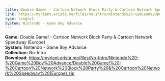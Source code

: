 ```yaml
---
title: Double Game! - Cartoon Network Block Party & Cartoon Network Speedway (Europe)
link: https://myrient.erista.me/files/No-Intro/Nintendo%20-%20Game%20Boy%20Advance/Double%20Game!%20-%20Cartoon%20Network%20Block%20Party%20&%20Cartoon%20Network%20Speedway%20(Europe).zip
type: single1
System: Nintendo - Game Boy Advance
---
```

<b>Game:</b> Double Game! - Cartoon Network Block Party & Cartoon Network Speedway (Europe)<br>
<b>System:</b> Nintendo - Game Boy Advance<br>
<b>Collection:</b> No-Intro<br>
<b>Download:</b> https://myrient.erista.me/files/No-Intro/Nintendo%20-%20Game%20Boy%20Advance/Double%20Game!%20-%20Cartoon%20Network%20Block%20Party%20&%20Cartoon%20Network%20Speedway%20(Europe).zip